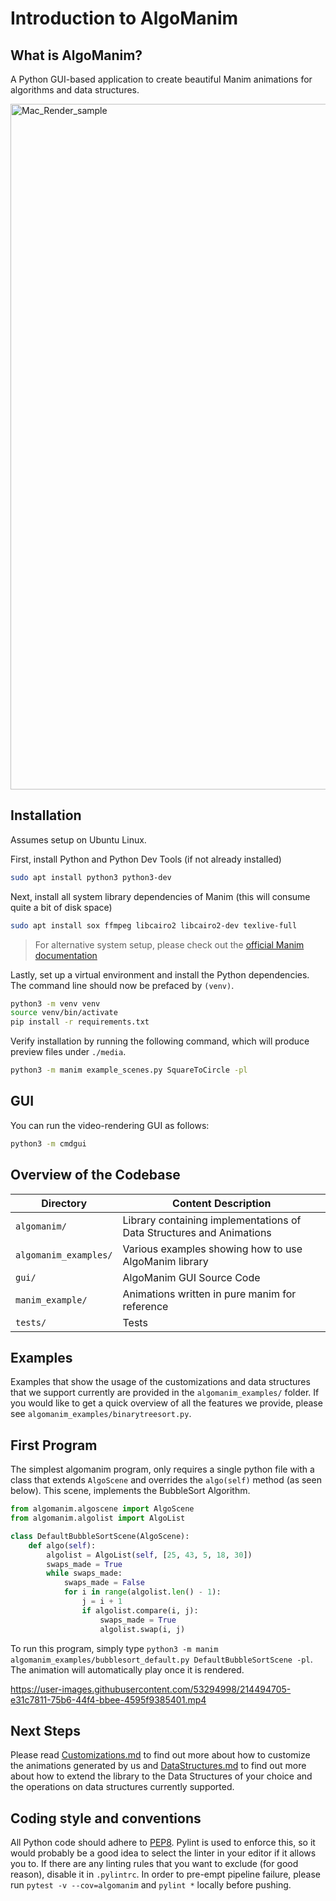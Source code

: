 # Introduction to AlgoManim

## What is AlgoManim?
A Python GUI-based application to create beautiful Manim animations for algorithms and data structures.

<img width="1097" alt="Mac_Render_sample" src="https://user-images.githubusercontent.com/53294998/214494965-665d3688-906f-457d-a331-d469f0fdbbeb.png">

## Installation
Assumes setup on Ubuntu Linux.

First, install Python and Python Dev Tools (if not already installed)
```bash
sudo apt install python3 python3-dev
```

Next, install all system library dependencies of Manim (this will consume quite a bit of disk space)

```bash
sudo apt install sox ffmpeg libcairo2 libcairo2-dev texlive-full
```
> For alternative system setup, please check out the [official Manim documentation](https://manim.readthedocs.io/en/latest/installation/index.html#)

Lastly, set up a virtual environment and install the Python dependencies. The command line should now be prefaced by `(venv)`.
```bash
python3 -m venv venv
source venv/bin/activate
pip install -r requirements.txt
```

Verify installation by running the following command, which will produce preview files under `./media`.
```bash
python3 -m manim example_scenes.py SquareToCircle -pl
```

## GUI
You can run the video-rendering GUI as follows:
```bash
python3 -m cmdgui
```

## Overview of the Codebase
| Directory | Content Description |
|---------|--------------------------|
| `algomanim/` | Library containing implementations of Data Structures and Animations |
| `algomanim_examples/` | Various examples showing how to use AlgoManim library |
| `gui/` | AlgoManim GUI Source Code |
| `manim_example/` | Animations written in pure manim for reference |
| `tests/` | Tests |

## Examples
Examples that show the usage of the customizations and data structures that we support currently are provided in the `algomanim_examples/` folder. If you would like to get a quick overview of all the features we provide, please see `algomanim_examples/binarytreesort.py`.

## First Program
The simplest algomanim program, only requires a single python file with a class that extends `AlgoScene` and overrides the `algo(self)` method (as seen below). This scene, implements the BubbleSort Algorithm.

```python
from algomanim.algoscene import AlgoScene
from algomanim.algolist import AlgoList

class DefaultBubbleSortScene(AlgoScene):
    def algo(self):
        algolist = AlgoList(self, [25, 43, 5, 18, 30])
        swaps_made = True
        while swaps_made:
            swaps_made = False
            for i in range(algolist.len() - 1):
                j = i + 1
                if algolist.compare(i, j):
                    swaps_made = True
                    algolist.swap(i, j)
```
To run this program, simply type `python3 -m manim algomanim_examples/bubblesort_default.py DefaultBubbleSortScene -pl`. The animation will automatically play once it is rendered.

https://user-images.githubusercontent.com/53294998/214494705-e31c7811-75b6-44f4-bbee-4595f9385401.mp4

## Next Steps
Please read [Customizations.md](docs/Customizations.md) to find out more about how to customize the animations generated by us and [DataStructures.md](docs/DataStructures.md) to find out more about how to extend the library to the Data Structures of your choice and the operations on data structures currently supported.

## Coding style and conventions
All Python code should adhere to [PEP8](https://www.python.org/dev/peps/pep-0008/). Pylint is used to enforce this, so it would probably be a good idea to select the linter in your editor if it allows you to.
If there are any linting rules that you want to exclude (for good reason), disable it in `.pylintrc`.
In order to pre-empt pipeline failure, please run `pytest -v --cov=algomanim` and `pylint *` locally before pushing.
